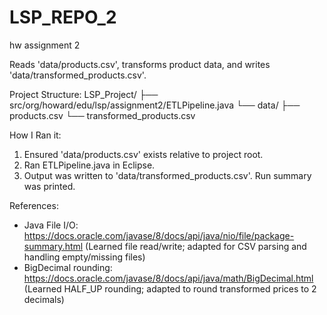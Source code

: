 # LSP_REPO_2
hw assignment 2

Reads 'data/products.csv', transforms product data, and writes 'data/transformed_products.csv'.

Project Structure:
LSP_Project/
├── src/org/howard/edu/lsp/assignment2/ETLPipeline.java
└── data/
├── products.csv
└── transformed_products.csv

How I Ran it: 
1. Ensured 'data/products.csv' exists relative to project root.  
2. Ran ETLPipeline.java in Eclipse.
3. Output was written to 'data/transformed_products.csv'. Run summary was printed. 


References: 
- Java File I/O: https://docs.oracle.com/javase/8/docs/api/java/nio/file/package-summary.html  (Learned file read/write; adapted for CSV parsing and handling empty/missing files) 
- BigDecimal rounding: https://docs.oracle.com/javase/8/docs/api/java/math/BigDecimal.html  
  (Learned HALF_UP rounding; adapted to round transformed prices to 2 decimals)

